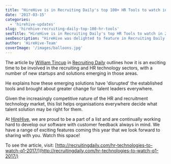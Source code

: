 ```yaml
---
title: "HireHive is in Recruiting Daily's top 100+ HR Tools to watch in 2017!"
date: '2017-03-15'
categories:
  - 'hirehive-updates'
slug: 'hirehive-recruiting-daily-top-100-hr-tools'
seoTitle: "HireHive is in Recruiting Daily's top HR Tools to watch in 2017!"
seoDescription: "HireHive was delighted to feature in Recruiting Daily's top 100+ HR and Recruiting Technologies to watch in Q1 of 2017 back in February."
author: 'HireHive-Team'
coverImage: '/images/balloons.jpg'
---
```


The article by [William Tincup](https://twitter.com/williamtincup?lang=en) in [Recruiting Daily](http://recruitingdaily.com/) outlines how it is an exciting time to be involved in the recruiting and HR technology sectors, with a number of new startups and solutions emerging in those areas.

He explains how these emerging solutions have 'disrupted' the established tools and brought about greater change for talent leaders everywhere.

Given the increasingly competitive nature of the HR and recruitment technology market, this list helps organisations everywhere decide what talent solution may be right for them.

At [HireHive,](http://hirehive.io) we are proud to be a part of a list and are continually working hard to develop our software with customer feedback always in mind. We have a range of exciting features coming this year that we look forward to sharing with you. Watch this space!

To see the article, visit: [http://recruitingdaily.com/hr-technologies-to-watch-q1-2017/](http://recruitingdaily.com/hr-technologies-to-watch-q1-2017/)
